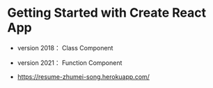 # Getting Started with Create React App

- version 2018： Class Component 

- version 2021： Function Component
- https://resume-zhumei-song.herokuapp.com/

